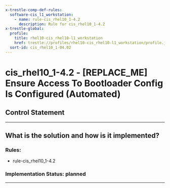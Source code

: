 ```yaml
---
x-trestle-comp-def-rules:
  software-cis_l1_workstation:
    - name: rule-cis_rhel10_1-4.2
      description: Rule for cis_rhel10_1-4.2
x-trestle-global:
  profile:
    title: rhel10-cis_rhel10-l1_workstation
    href: trestle://profiles/rhel10-cis_rhel10-l1_workstation/profile.json
  sort-id: cis_rhel10_1-04.02
---
```


# cis_rhel10_1-4.2 - \[REPLACE_ME\] Ensure Access To Bootloader Config Is Configured (Automated)

## Control Statement

______________________________________________________________________

## What is the solution and how is it implemented?

<!-- For implementation status enter one of: implemented, partial, planned, alternative, not-applicable -->

<!-- Note that the list of rules under ### Rules: is read-only and changes will not be captured after assembly to JSON -->

<!-- Add control implementation description here for control: cis_rhel10_1-4.2 -->

### Rules:

  - rule-cis_rhel10_1-4.2

### Implementation Status: planned

______________________________________________________________________
